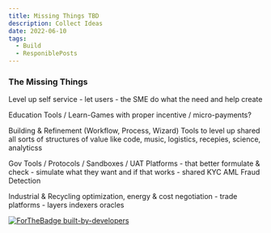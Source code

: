 ```yaml
---
title: Missing Things TBD
description: Collect Ideas
date: 2022-06-10
tags:
  - Build
  - ResponiblePosts
---
```


### The Missing Things 

Level up self service - let users - the SME do what the need and help create

Education Tools / Learn-Games with proper incentive / micro-payments?

Building & Refinement (Workflow, Process, Wizard) Tools to level up shared all sorts of structures of value like code, music, logistics, recepies, science, analyticss

Gov Tools / Protocols / Sandboxes / UAT Platforms - that better formulate & check - simulate what they want and if that works - shared KYC AML Fraud Detection
 
Industrial & Recycling optimization, energy & cost negotiation - trade platforms - layers indexers oracles



[![ForTheBadge built-by-developers](http://ForTheBadge.com/images/badges/built-by-developers.svg)](https://GitHub.com/hjvogel/)

